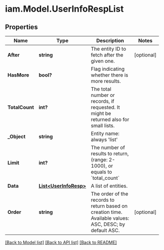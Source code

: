 # iam.Model.UserInfoRespList
## Properties

Name | Type | Description | Notes
------------ | ------------- | ------------- | -------------
**After** | **string** | The entity ID to fetch after the given one. | [optional] 
**HasMore** | **bool?** | Flag indicating whether there is more results. | 
**TotalCount** | **int?** | The total number or records, if requested. It might be returned also for small lists. | 
**_Object** | **string** | Entity name: always &#39;list&#39; | 
**Limit** | **int?** | The number of results to return, (range: 2-1000), or equals to &#x60;total_count&#x60; | 
**Data** | [**List&lt;UserInfoResp&gt;**](UserInfoResp.md) | A list of entities. | 
**Order** | **string** | The order of the records to return based on creation time. Available values: ASC, DESC; by default ASC. | [optional] 

[[Back to Model list]](../README.md#documentation-for-models) [[Back to API list]](../README.md#documentation-for-api-endpoints) [[Back to README]](../README.md)


